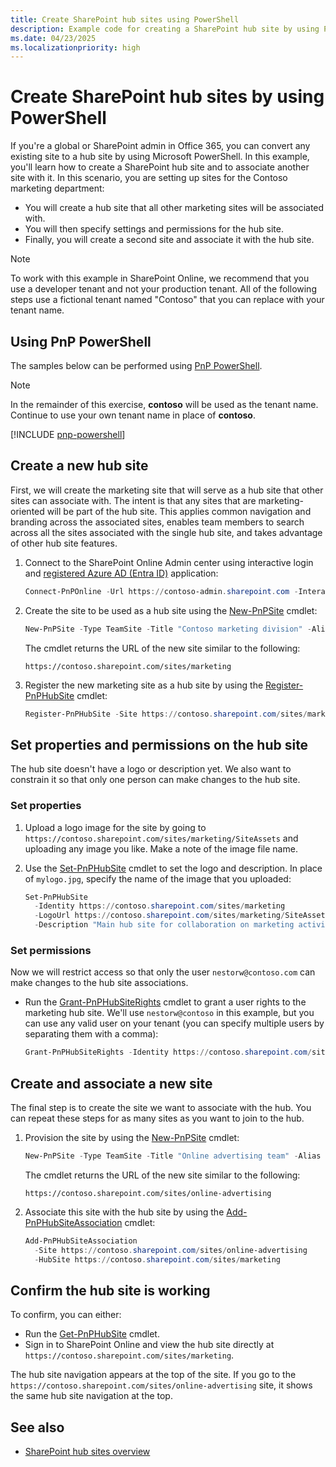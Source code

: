 ```yaml
---
title: Create SharePoint hub sites using PowerShell
description: Example code for creating a SharePoint hub site by using PowerShell.
ms.date: 04/23/2025
ms.localizationpriority: high
---
```


# Create SharePoint hub sites by using PowerShell

If you're a global or SharePoint admin in Office 365, you can convert any existing site to a hub site by using Microsoft PowerShell. In this example, you'll learn how to create a SharePoint hub site and to associate another site with it. In this scenario, you are setting up sites for the Contoso marketing department:

- You will create a hub site that all other marketing sites will be associated with.
- You will then specify settings and permissions for the hub site.
- Finally, you will create a second site and associate it with the hub site.

> [!NOTE]
> To work with this example in SharePoint Online, we recommend that you use a developer tenant and not your production tenant. All of the following steps use a fictional tenant named "Contoso" that you can replace with your tenant name.

## Using PnP PowerShell

The samples below can be performed using [PnP PowerShell](https://www.powershellgallery.com/packages/PnP.PowerShell).

> [!NOTE]
> In the remainder of this exercise, **contoso** will be used as the tenant name. Continue to use your own tenant name in place of **contoso**.

[!INCLUDE [pnp-powershell](../../../includes/snippets/open-source/pnp-powershell.md)]

## Create a new hub site

First, we will create the marketing site that will serve as a hub site that other sites can associate with. The intent is that any sites that are marketing-oriented will be part of the hub site. This applies common navigation and branding across the associated sites, enables team members to search across all the sites associated with the single hub site, and takes advantage of other hub site features.

1. Connect to the SharePoint Online Admin center using interactive login and [registered Azure AD (Entra ID)](https://pnp.github.io/powershell/articles/registerapplication.html) application:

    ```powershell
    Connect-PnPOnline -Url https://contoso-admin.sharepoint.com -Interactive -ClientId <your-client-id>
    ```

1. Create the site to be used as a hub site using the [New-PnPSite](https://pnp.github.io/powershell/cmdlets/New-PnPSite.html) cmdlet:

    ```powershell
    New-PnPSite -Type TeamSite -Title "Contoso marketing division" -Alias "marketing" -Description "Main site for collaboration for marketing teams at Contoso"
    ```

    The cmdlet returns the URL of the new site similar to the following:

    ```http
    https://contoso.sharepoint.com/sites/marketing
    ```

1. Register the new marketing site as a hub site by using the [Register-PnPHubSite](https://pnp.github.io/powershell/cmdlets/Register-PnPHubSite.html) cmdlet:

    ```powershell
    Register-PnPHubSite -Site https://contoso.sharepoint.com/sites/marketing
    ```

## Set properties and permissions on the hub site

The hub site doesn't have a logo or description yet. We also want to constrain it so that only one person can make changes to the hub site.

### Set properties

1. Upload a logo image for the site by going to `https://contoso.sharepoint.com/sites/marketing/SiteAssets` and uploading any image you like. Make a note of the image file name.
1. Use the [Set-PnPHubSite](https://pnp.github.io/powershell/cmdlets/Set-PnPHubSite.html) cmdlet to set the logo and description. In place of `mylogo.jpg`, specify the name of the image that you uploaded:

    ```powershell
    Set-PnPHubSite
      -Identity https://contoso.sharepoint.com/sites/marketing
      -LogoUrl https://contoso.sharepoint.com/sites/marketing/SiteAssets/mylogo.jpg
      -Description "Main hub site for collaboration on marketing activities across Contoso"
    ```

### Set permissions

Now we will restrict access so that only the user `nestorw@contoso.com` can make changes to the hub site associations.

- Run the [Grant-PnPHubSiteRights](https://pnp.github.io/powershell/cmdlets/Grant-PnPHubSiteRights.html) cmdlet to grant a user rights to the marketing hub site. We'll use `nestorw@contoso` in this example, but you can use any valid user on your tenant (you can specify multiple users by separating them with a comma):

    ```powershell
    Grant-PnPHubSiteRights -Identity https://contoso.sharepoint.com/sites/marketing -Principals "nestorw@contoso"
    ```

## Create and associate a new site

The final step is to create the site we want to associate with the hub. You can repeat these steps for as many sites as you want to join to the hub.

1. Provision the site by using the [New-PnPSite](https://pnp.github.io/powershell/cmdlets/New-PnPSite.html) cmdlet:

    ```powershell
    New-PnPSite -Type TeamSite -Title "Online advertising team" -Alias "online-advertising" -Description "For collaboration on online advertising resources"
    ```

    The cmdlet returns the URL of the new site similar to the following:

    ```http:
    https://contoso.sharepoint.com/sites/online-advertising
    ```

1. Associate this site with the hub site by using the [Add-PnPHubSiteAssociation](https://pnp.github.io/powershell/cmdlets/Add-PnPHubSiteAssociation.html) cmdlet:

    ```powershell
    Add-PnPHubSiteAssociation
      -Site https://contoso.sharepoint.com/sites/online-advertising
      -HubSite https://contoso.sharepoint.com/sites/marketing
    ```

## Confirm the hub site is working

To confirm, you can either:

- Run the [Get-PnPHubSite](https://pnp.github.io/powershell/cmdlets/Get-PnPHubSite.html) cmdlet.
- Sign in to SharePoint Online and view the hub site directly at `https://contoso.sharepoint.com/sites/marketing`.

The hub site navigation appears at the top of the site. If you go to the `https://contoso.sharepoint.com/sites/online-advertising` site, it shows the same hub site navigation at the top.

## See also

- [SharePoint hub sites overview](hub-site-overview.md)
